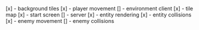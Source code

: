 [x] - background tiles
[x] - player movement
[] - environment client
[x] - tile map
[x] - start screen
[] - server
[x] - entity rendering
[x] - entity collisions
[x] - enemy movement
[] - enemy collisions